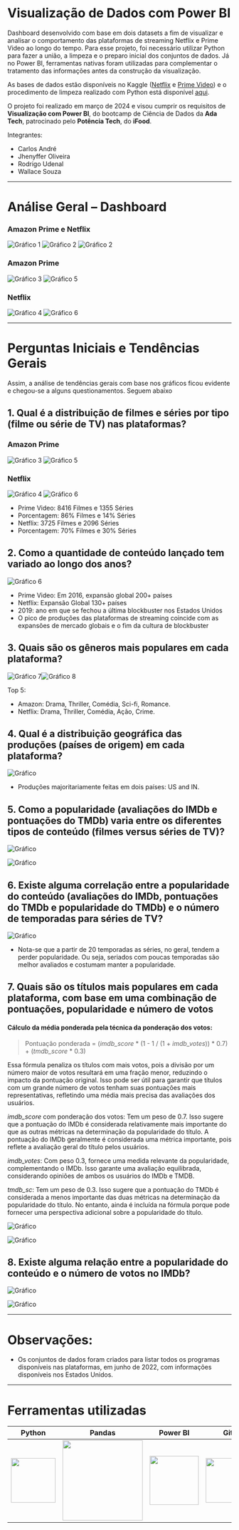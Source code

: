 # Visualização de Dados com Power BI

﻿Dashboard desenvolvido com base em dois datasets a fim de visualizar e analisar o comportamento das plataformas de streaming Netflix e Prime Video ao longo do tempo. Para esse projeto, foi necessário utilizar Python para fazer a união, a limpeza e o preparo inicial dos conjuntos de dados. Já no Power BI, ferramentas nativas foram utilizadas para complementar o tratamento das informações antes da construção da visualização.
 
As bases de dados estão disponíveis no Kaggle ([Netflix](https://www.kaggle.com/datasets/victorsoeiro/netflix-tv-shows-and-movies?select=titles.csv) e [Prime Video](https://www.kaggle.com/datasets/victorsoeiro/amazon-prime-tv-shows-and-movies?select=titles.csv)) e o procedimento de limpeza realizado com Python está disponível [aqui](https://github.com/JhenyfferOliveira/Projeto-PowerBI-Ada/blob/main/dataset.ipynb).

O projeto foi realizado em março de 2024 e visou cumprir os requisitos de **Visualização com Power BI**, do bootcamp de Ciência de Dados da **Ada Tech**, patrocinado pelo **Potência Tech**, do **iFood**. 

Integrantes:
* Carlos André
* Jhenyffer Oliveira
* Rodrigo Udenal
* Wallace Souza

---

# Análise Geral – Dashboard
### Amazon Prime e Netflix 
![Gráfico 1](Graficos/1.png)
![Gráfico 2](Graficos/2.png)
![Gráfico 2](Graficos/2.2.png)

### Amazon Prime
![Gráfico 3](Graficos/3.png)
![Gráfico 5](Graficos/5.png)

### Netflix
![Gráfico 4](Graficos/4.png)
![Gráfico 6](Graficos/6.png)


---

# Perguntas Iniciais e Tendências Gerais


Assim, a análise de tendências gerais com base nos gráficos ficou evidente e chegou-se a alguns questionamentos. Seguem abaixo

## **1. Qual é a distribuição de filmes e séries por tipo (filme ou série de TV) nas plataformas?**
### Amazon Prime
![Gráfico 3](Graficos/Distribuicao_AmazonPrime_Filmes.png)
![Gráfico 5](Graficos/Distribuicao_AmazonPrime_Series.png)

### Netflix
![Gráfico 4](Graficos/Distribuicao_Netflix_Filmes.png)
![Gráfico 6](Graficos/Distribuicao_Netflix_Series.png)

+ Prime Video: 8416 Filmes e 1355 Séries
+ Porcentagem: 86% Filmes e 14% Séries
+ Netflix: 3725 Filmes e 2096 Séries
+ Porcentagem: 70% Filmes e 30% Séries


## **2. Como a quantidade de conteúdo lançado tem variado ao longo dos anos?**
![Gráfico 6](Graficos/Variacao_Distribuicao.png)

+ Prime Video: Em 2016, expansão global 200+ países
+ Netflix: Expansão Global 130+ países
+ 2019: ano em que se fechou a última blockbuster nos Estados Unidos
+ O pico de produções das plataformas de streaming coincide com as expansões de mercado globais e o fim da cultura de blockbuster


## **3. Quais são os gêneros mais populares em cada plataforma?**
![Gráfico 7](Graficos/7.png)![Gráfico 8](Graficos/8.png)

Top 5:
+ Amazon: Drama, Thriller, Comédia, Sci-fi, Romance.
+ Netflix: Drama, Thriller, Comédia, Ação, Crime.


## **4. Qual é a distribuição geográfica das produções (países de origem) em cada plataforma?**
![Gráfico](Graficos/DistribuicaoGeografica.png)

+ Produções majoritariamente feitas em dois países: US and IN.


## **5. Como a popularidade (avaliações do IMDb e pontuações do TMDb) varia entre os diferentes tipos de conteúdo (filmes versus séries de TV)?**

![Gráfico ](Graficos/Popularidade_Filmes.png)

![Gráfico ](Graficos/Popularidade_Series.png)


## **6. Existe alguma correlação entre a popularidade do conteúdo (avaliações do IMDb, pontuações do TMDb e popularidade do TMDb) e o número de temporadas para séries de TV?**
![Gráfico ](Graficos/PopularidadeTemporadas.png)

+ Nota-se que a partir de 20 temporadas as séries, no geral, tendem a perder popularidade. Ou seja, seriados com poucas temporadas são melhor avaliados e costumam manter a popularidade. 


## **7. Quais são os títulos mais populares em cada plataforma, com base em uma combinação de pontuações, popularidade e número de votos**


#### **Cálculo da média ponderada pela técnica da ponderação dos votos:**

> Pontuação ponderada = (*imdb_score* * (1 - 1 / (1 + *imdb_votes*)) * 0.7) + (*tmdb_score* * 0.3)

Essa fórmula penaliza os títulos com mais votos, pois a divisão por um número maior de votos resultará em uma fração menor, reduzindo o impacto da pontuação original. Isso pode ser útil para garantir que títulos com um grande número de votos tenham suas pontuações mais representativas, refletindo uma média mais precisa das avaliações dos usuários.

*imdb_score* com ponderação dos votos: Tem um peso de 0.7. Isso sugere que a pontuação do IMDb é considerada relativamente mais importante do que as outras métricas na determinação da popularidade do título. A pontuação do IMDb geralmente é considerada uma métrica importante, pois reflete a avaliação geral do título pelos usuários.

*imdb_votes*: Com peso 0.3, fornece uma medida relevante da popularidade, complementando o IMDb. Isso garante uma avaliação equilibrada, considerando opiniões de ambos os usuários do IMDb e TMDB.

*tmdb_sc*: Tem um peso de 0.3. Isso sugere que a pontuação do TMDb é considerada a menos importante das duas métricas na determinação da popularidade do título. No entanto, ainda é incluída na fórmula porque pode fornecer uma perspectiva adicional sobre a popularidade do título.


![Gráfico ](Graficos/Pontuacao_Amazon.png)

![Gráfico ](Graficos/Pontuacao_Netflix.png)


## **8. Existe alguma relação entre a popularidade do conteúdo e o número de votos no IMDb?**
![Gráfico ](Graficos/Popularidade_Votos_Amazon.png)

![Gráfico ](Graficos/Popularidade_Votos_Netflix.png)


---

# Observações:
+ Os conjuntos de dados foram criados para listar todos os programas disponíveis nas plataformas, em junho de 2022, com informações disponíveis nos Estados Unidos.

---

# Ferramentas utilizadas

| Python | Pandas | Power BI | Git | 
| ------ | ------ | -------- | --- | 
| <img src="https://s3.dualstack.us-east-2.amazonaws.com/pythondotorg-assets/media/files/python-logo-only.svg" width="100"> | <img src="https://upload.wikimedia.org/wikipedia/commons/e/ed/Pandas_logo.svg" width="180"> | <img src="https://upload.wikimedia.org/wikipedia/commons/c/cf/New_Power_BI_Logo.svg" width="110"> | <img src="https://git-scm.com/images/logos/downloads/Git-Icon-1788C.svg" width="100"> |
